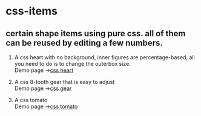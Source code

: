 # css-items

## certain shape items using pure css. all of them can be reused by editing a few numbers.

1. A css heart with no background, inner figures are percentage-based, all you need to do is to change the outerbox size.    
Demo page ->[css heart](https://www.houzhenni.com/cssitem/css-heart.html)

2. A css 8-tooth gear that is easy to adjust    
Demo page ->[css gear](https://www.houzhenni.com/cssitem/css-gear.html)

2. A css tomato    
Demo page ->[css tomato](https://www.houzhenni.com/cssitem/css-tomato.html)